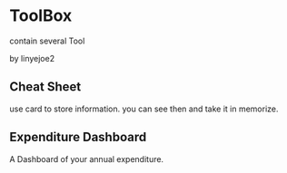 # ToolBox

contain several Tool

by linyejoe2

## Cheat Sheet

use card to store information.
you can see then and take it in memorize.

## Expenditure Dashboard

A Dashboard of your annual expenditure.
